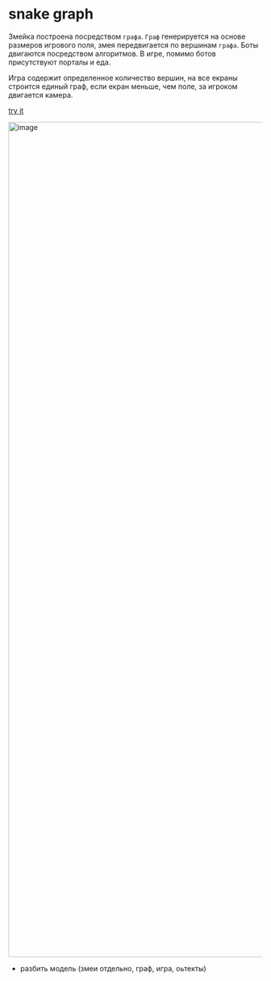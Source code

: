 # snake graph

Змейка построена посредством `графа`. `Граф` генерируется на основе размеров игрового поля, змея передвигается по вершинам `графа`. Боты двигаются посредством алгоритмов. В игре, помимо ботов присутствуют порталы и еда.

Игра содержит определенное количество вершин, на все екраны строится единый граф, если екран меньше, чем поле, за игроком двигается камера.

[try it](https://bogdanq.github.io/snake-graph)

<img width="1655" alt="image" src="https://github.com/bogdanq/snake-graph/assets/43848668/4df52f54-338c-4dd8-af5d-3365c802a9a6">

- разбить модель (змеи отдельно, граф, игра, оьтекты)
